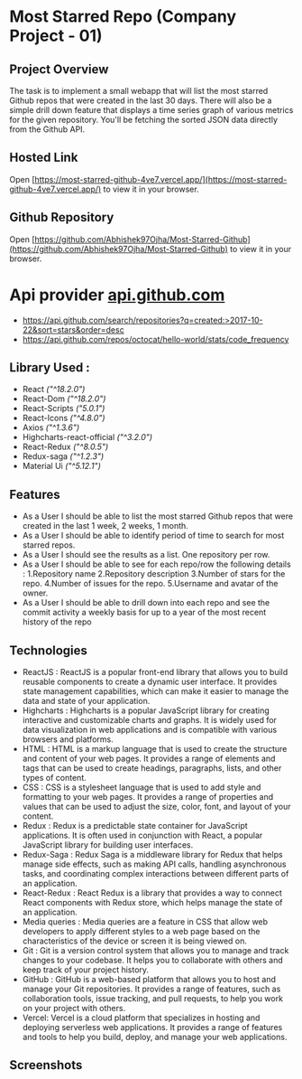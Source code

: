 # Most Starred Repo (Company Project - 01)

## Project Overview
The task is to implement a small webapp that will list the most starred Github repos that were created in the last 30 days. There will also be a simple drill down feature that displays a time series graph of various metrics for the given repository. You'll be fetching the sorted JSON data directly from the Github API.

## Hosted Link

Open [https://most-starred-github-4ve7.vercel.app/](https://most-starred-github-4ve7.vercel.app/) to view it in your browser.

## Github Repository

Open [https://github.com/Abhishek97Ojha/Most-Starred-Github](https://github.com/Abhishek97Ojha/Most-Starred-Github) to view it in your browser.

# Api provider [api.github.com](api.github.com)
- https://api.github.com/search/repositories?q=created:>2017-10-22&sort=stars&order=desc
- https://api.github.com/repos/octocat/hello-world/stats/code_frequency

## Library Used :
- React *("^18.2.0")*
- React-Dom *("^18.2.0")*
- React-Scripts *("5.0.1")*
- React-Icons *("^4.8.0")*
- Axios *("^1.3.6")*
- Highcharts-react-official *("^3.2.0")*
- React-Redux *("^8.0.5")*
- Redux-saga *("^1.2.3")*
- Material Ui *("^5.12.1")*

## Features
- As a User I should be able to list the most starred Github repos that were created in the last 1 week, 2 weeks, 1 month.
- As a User I should be able to identify period of time to search for most starred repos.
- As a User I should see the results as a list. One repository per row.
- As a User I should be able to see for each repo/row the following details : 
    1.Repository name 
    2.Repository description 
    3.Number of stars for the repo. 
    4.Number of issues for the repo. 
    5.Username and avatar of the owner.
- As a User I should be able to drill down into each repo and see the commit activity a weekly basis for up to a year of the most recent history of the repo

## Technologies
- ReactJS : ReactJS is a popular front-end library that allows you to build reusable components to create a dynamic user interface. It provides state management capabilities, which can make it easier to manage the data and state of your application.
- Highcharts : Highcharts is a popular JavaScript library for creating interactive and customizable charts and graphs. It is widely used for data visualization in web applications and is compatible with various browsers and platforms.
- HTML : HTML is a markup language that is used to create the structure and content of your web pages. It provides a range of elements and tags that can be used to create headings, paragraphs, lists, and other types of content.
- CSS : CSS is a stylesheet language that is used to add style and formatting to your web pages. It provides a range of properties and values that can be used to adjust the size, color, font, and layout of your content.
- Redux : Redux is a predictable state container for JavaScript applications. It is often used in conjunction with React, a popular JavaScript library for building user interfaces.
- Redux-Saga : Redux Saga is a middleware library for Redux that helps manage side effects, such as making API calls, handling asynchronous tasks, and coordinating complex interactions between different parts of an application.
- React-Redux : React Redux is a library that provides a way to connect React components with Redux store, which helps manage the state of an application.
- Media queries : Media queries are a feature in CSS that allow web developers to apply different styles to a web page based on the characteristics of the device or screen it is being viewed on.
- Git : Git is a version control system that allows you to manage and track changes to your codebase. It helps you to collaborate with others and keep track of your project history.
- GitHub : GitHub is a web-based platform that allows you to host and manage your Git repositories. It provides a range of features, such as collaboration tools, issue tracking, and pull requests, to help you work on your project with others.
- Vercel: Vercel is a cloud platform that specializes in hosting and deploying serverless web applications. It provides a range of features and tools to help you build, deploy, and manage your web applications.

## Screenshots

